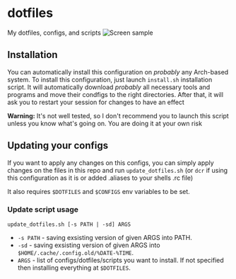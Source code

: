 # dotfiles
My dotfiles, configs, and scripts
![Screen sample](https://github.com/dimaglushkov/dotfiles/blob/main/assets/screenshots/screen-sample-dwm-arch.png)

## Installation 
You can automatically install this configuration on _probably_ any Arch-based system.
To install this configuration, just launch ```install.sh``` installation script. It will automatically download _probably_ all necessary tools and programs and move their condfigs to the right directories. After that, it will ask you to restart your session for changes to have an effect

__Warning:__ It's not well tested, so I don't recommend you to launch this script unless you know what's going on. You are doing it at your own risk

## Updating your configs
If you want to apply any changes on this configs, you can simply apply changes on the files in this repo and run ```update_dotfiles.sh``` (or ```dcr``` if using this configuration as it is or added .aliases to your shells .rc file)

It also requires `$DOTFILES` and `$CONFIGS` env variables to be set.
### Update script usage
`update_dotfiles.sh [-s PATH | -sd] ARGS`
* `-s PATH`		  - saving exsisting version of given ARGS into PATH.
* `-sd` 		    - saving exsisting version of given ARGS into `$HOME/.cache/.config.old/%DATE-%TIME`.
* `ARGS`		    - list of configs/dotfiles/scripts you want to install. If not specified then installing everything at `$DOTFILES`.
